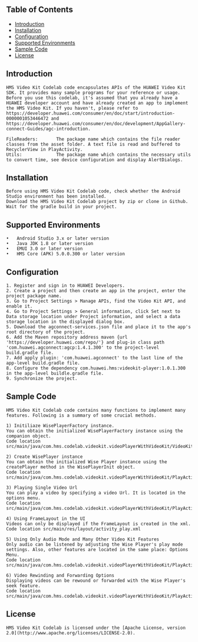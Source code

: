 ## Table of Contents

 * [Introduction](#introduction)
 * [Installation](#installation)
 * [Configuration ](#configuration )
 * [Supported Environments](#supported-environments)
 * [Sample Code](#Sample-Code)
 * [License](#license)
 
 
## Introduction
    HMS Video Kit Codelab code encapsulates APIs of the HUAWEI Video Kit SDK. It provides many sample programs for your reference or usage.
    Before you use this codelab, it's assumed that you already have a HUAWEI developer account and have already created an app to implement the HMS Video Kit. If you haven't, please refer to https://developer.huawei.com/consumer/en/doc/start/introduction-0000001053446472 and https://developer.huawei.com/consumer/en/doc/development/AppGallery-connect-Guides/agc-introduction.
    
    FileReaders:       The package name which contains the file reader classes from the asset folder. A text file is read and buffered to RecyclerView in PlayActivity.
    Utils:             The package name which contains the necessary utils to convert time, see device configuration and display AlertDialogs.
    
## Installation
    Before using HMS Video Kit Codelab code, check whether the Android Studio environment has been installed. 
    Download the HMS Video Kit Codelab project by zip or clone in Github.
    Wait for the gradle build in your project.
    
## Supported Environments
	•	Android Studio 3.x or later version
	•	Java JDK 1.8 or later version
	•	EMUI 3.0 or later version
	•	HMS Core (APK) 5.0.0.300 or later version

## Configuration 
    1. Register and sign in to HUAWEI Developers.
    2. Create a project and then create an app in the project, enter the project package name.
    3. Go to Project Settings > Manage APIs, find the Video Kit API, and enable it.
    4. Go to Project Settings > General information, click Set next to Data storage location under Project information, and select a data storage location in the displayed dialog box.
    5. Download the agconnect-services.json file and place it to the app's root directory of the project.
    6. Add the Maven repository address maven {url 'https://developer.huawei.com/repo/'} and plug-in class path 'com.huawei.agconnect:agcp:1.4.1.300' to the project-level build.gradle file.
    7. Add apply plugin: 'com.huawei.agconnect' to the last line of the app-level build.gradle file.
    8. Configure the dependency com.huawei.hms:videokit-player:1.0.1.300 in the app-level buildle.gradle file.
    9. Synchronize the project.
	
## Sample Code
    HMS Video Kit Codelab code contains many functions to implement many features. Following is a summary of some crucial methods.

    1) Initiliaze WisePlayerFactory instance.
    You can obtain the initialized WisePlayerFactory instance using the companion object.
    Code location src/main/java/com.hms.codelab.videokit.videoPlayerWithVideoKit/VideoKitApplication.kt
    
    2) Create WisePlayer instance
    You can obtain the initialized Wise Player instance using the createPlayer method in the WisePlayerInit object.
    Code location  src/main/java/com.hms.codelab.videokit.videoPlayerWithVideoKit/PlayActivity.kt
    
    3) Playing Single Video Url
    You can play a video by specifying a video Url. It is located in the options menu.
    Code location src/main/java/com.hms.codelab.videokit.videoPlayerWithVideoKit/PlayActivity.kt
    
    4) Using FrameLayout in the UI
    Videos can only be displayed if the FrameLayout is created in the xml.
    Code location src/main/res/layout/activity_play.xml
    
    5) Using Only Audio Mode and Many Other Video Kit Features
    Only audio can be listened by adjusting the Wise Player's play mode settings. Also, other features are located in the same place: Options Menu.
    Code location src/main/java/com.hms.codelab.videokit.videoPlayerWithVideoKit/PlayActivity.kt
    
    6) Video Rewinding and Forwarding Options
    Displaying videos can be rewound or forwarded with the Wise Player's seek feature.
    Code location src/main/java/com.hms.codelab.videokit.videoPlayerWithVideoKit/PlayActivity.kt

##  License
    HMS Video Kit Codelab is licensed under the [Apache License, version 2.0](http://www.apache.org/licenses/LICENSE-2.0).
